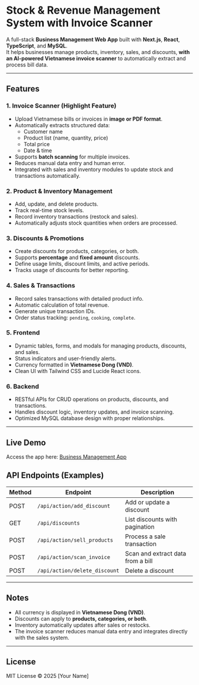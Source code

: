 # Stock & Revenue Management System with Invoice Scanner

A full-stack **Business Management Web App** built with **Next.js**, **React**, **TypeScript**, and **MySQL**.  
It helps businesses manage products, inventory, sales, and discounts, **with an AI-powered Vietnamese invoice scanner** to automatically extract and process bill data.

---

## Features

### 1. Invoice Scanner (Highlight Feature)
- Upload Vietnamese bills or invoices in **image or PDF format**.
- Automatically extracts structured data:
  - Customer name
  - Product list (name, quantity, price)
  - Total price
  - Date & time
- Supports **batch scanning** for multiple invoices.
- Reduces manual data entry and human error.
- Integrated with sales and inventory modules to update stock and transactions automatically.

### 2. Product & Inventory Management
- Add, update, and delete products.
- Track real-time stock levels.
- Record inventory transactions (restock and sales).
- Automatically adjusts stock quantities when orders are processed.

### 3. Discounts & Promotions
- Create discounts for products, categories, or both.
- Supports **percentage** and **fixed amount** discounts.
- Define usage limits, discount limits, and active periods.
- Tracks usage of discounts for better reporting.

### 4. Sales & Transactions
- Record sales transactions with detailed product info.
- Automatic calculation of total revenue.
- Generate unique transaction IDs.
- Order status tracking: `pending`, `cooking`, `complete`.

### 5. Frontend
- Dynamic tables, forms, and modals for managing products, discounts, and sales.
- Status indicators and user-friendly alerts.
- Currency formatted in **Vietnamese Dong (VND)**.
- Clean UI with Tailwind CSS and Lucide React icons.

### 6. Backend
- RESTful APIs for CRUD operations on products, discounts, and transactions.
- Handles discount logic, inventory updates, and invoice scanning.
- Optimized MySQL database design with proper relationships.

---

## Live Demo

Access the app here: [Business Management App](https://business-management-app-3z33.vercel.app/)

## API Endpoints (Examples)

| Method | Endpoint                       | Description                           |
|--------|--------------------------------|---------------------------------------|
| POST   | `/api/action/add_discount`      | Add or update a discount              |
| GET    | `/api/discounts`               | List discounts with pagination        |
| POST   | `/api/action/sell_products`    | Process a sale transaction            |
| POST   | `/api/action/scan_invoice`     | Scan and extract data from a bill     |
| POST   | `/api/action/delete_discount`  | Delete a discount                     |

---

## Notes
- All currency is displayed in **Vietnamese Dong (VND)**.
- Discounts can apply to **products, categories, or both**.
- Inventory automatically updates after sales or restocks.
- The invoice scanner reduces manual data entry and integrates directly with the sales system.

---

## License
MIT License © 2025 [Your Name]
